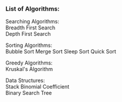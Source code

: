 ### List of Algorithms:

Searching Algorithms:   
Breadth First Search  
Depth First Search  

Sorting Algorithms:   
Bubble Sort
Merge Sort
Sleep Sort
Quick Sort

Greedy Algorithms:  
Kruskal's Algorithm 

Data Structures:  
Stack 
Binomial Coefficient  
Binary Search Tree  
